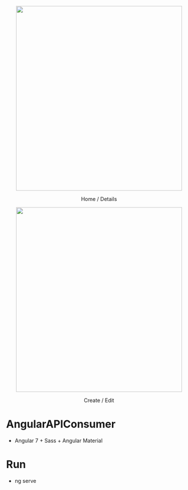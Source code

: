 <p align="center"><img width="450" height="500" src="https://res.cloudinary.com/dvm6sgg1h/image/upload/v1585443892/Angular7/ahwblnajgrmscyqqmwwc.jpg"></p>
<p align="center">Home / Details</p>

<p align="center"><img width="450" height="500" src="https://res.cloudinary.com/dvm6sgg1h/image/upload/v1585443890/Angular7/qwxr4ci8bluan9tmxtox.jpg"></p>
<p align="center">Create / Edit</p>

# AngularAPIConsumer
* Angular 7 + Sass + Angular Material

# Run
* ng serve
